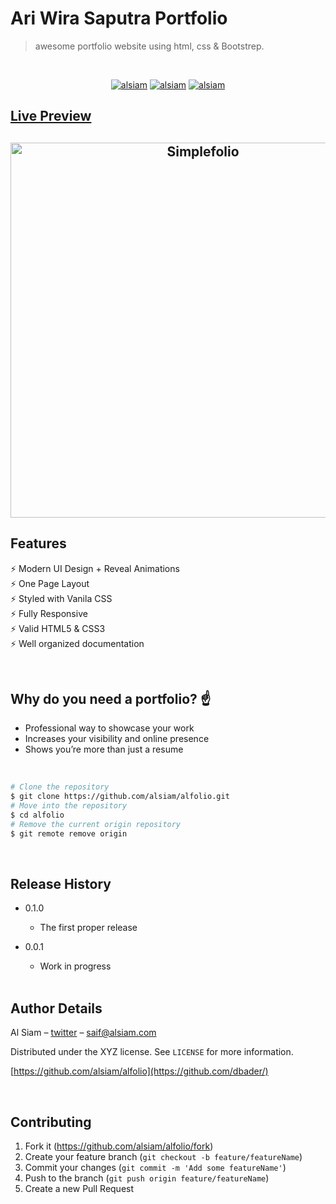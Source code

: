 # Ari Wira Saputra Portfolio

> awesome portfolio website using html, css & Bootstrep.

<br/>

<p align="center">
  <a href="https://ariwirasaputra.github.io/WEB.Portopolio.AriWiraSaputra/" target="_blank"><img src="https://img.shields.io/badge/Live Preview-0077B5?style=for-the-badge&logo=vercel&logoColor=white" alt="alsiam" /></a> 
  <a href="https://github.com/alsiam/alfolio/fork" target="_blank"><img src="https://img.shields.io/badge/Fork the Repository-088B5?style=for-the-badge&logo=website&logoColor=blue" alt="alsiam" /></a> 
  <a href="https://github.com/alsiam/alfolio/archive/refs/heads/main.zip" target="_blank"><img src="https://img.shields.io/badge/Download-DC143C?style=for-the-badge&logo=website&logoColor=white" alt="alsiam" /></a> 
</p>

## [Live Preview](https://ariwirasaputra.github.io/WEB.Portopolio.AriWiraSaputra/)

<h2 align="center">
  <img src="https://github.com/AriWiraSaputra/WEB.Portopolio.AriWiraSaputra/tree/main/img/Pt1.gif" alt="Simplefolio" width="600px" />
  <br>
</h2>

## Features

⚡️ Modern UI Design + Reveal Animations\
⚡️ One Page Layout\
⚡️ Styled with Vanila CSS\
⚡️ Fully Responsive\
⚡️ Valid HTML5 & CSS3\
⚡️ Well organized documentation

<br/>

## Why do you need a portfolio? ☝️

- Professional way to showcase your work
- Increases your visibility and online presence
- Shows you’re more than just a resume

<br/>

```bash
# Clone the repository
$ git clone https://github.com/alsiam/alfolio.git
# Move into the repository
$ cd alfolio
# Remove the current origin repository
$ git remote remove origin
```

<br/>

## Release History

- 0.1.0
  - The first proper release
- 0.0.1

  - Work in progress

  <br/>

## Author Details

Al Siam – [twitter](https://twitter.com/alsiam) – saif@alsiam.com

Distributed under the XYZ license. See `LICENSE` for more information.

[https://github.com/alsiam/alfolio](https://github.com/dbader/)

<br/>

## Contributing

1. Fork it (<https://github.com/alsiam/alfolio/fork>)
2. Create your feature branch (`git checkout -b feature/featureName`)
3. Commit your changes (`git commit -m 'Add some featureName'`)
4. Push to the branch (`git push origin feature/featureName`)
5. Create a new Pull Request
